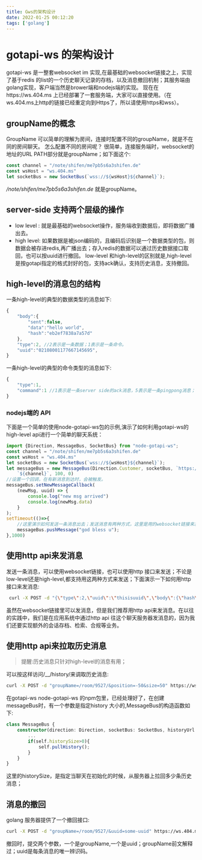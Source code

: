 ```yaml
---
title: Gws的架构设计
date: 2022-01-25 00:12:20
tags: ['golang']
---
```


# gotapi-ws 的架构设计 

gotapi-ws 是一整套websocket im 实现,在最基础的websocket链接之上，实现了基于redis 的list的一个历史聊天记录的存档，以及消息撤回机制；其服务端由golang实现，客户端当然是brower端和nodejs端的实现。
现在在https://ws.404.ms 上已经部署了一套服务端，大家可以直接使用。（在ws.404.ms上http的链接已经重定向到Https了，所以请使用https和wss）。

## groupName的概念
GroupName 可以简单的理解为房间，连接时配置不同的groupName，就是不在同的房间聊天。
怎么配置不同的房间呢？
很简单，连接服务端时，websocket的地址的URL PATH部分就是groupName；如下面这个:

```javascript
const channel = "/note/shifen/me7pb5s6a3shifen.de"
const wsHost = "ws.404.ms"
let socketBus = new SocketBus(`wss://${wsHost}${channel}`);
```
*/note/shifen/me7pb5s6a3shifen.de* 就是groupName。

## server-side 支持两个层级的操作

- low level : 就是最基础的websocket操作，服务端收到数据后，即将数据广播出去。
- high level: 如果数据是被json编码的，且编码后识别是一个数据类型的包，则数据会被存进redis,再广播出去；存入redis的数据可以通过历史数据接口取回，也可以按uuid进行撤回。
low-level 和high-level的区别就是,high-level是按gotapi指定的格式封好的包，支持ack确认，支持历史消息，支持撤回。

## high-level的消息包的结构

一条high-level的典型的数据类型的消息如下:
```javascript
{
    "body":{
        "sent":false,
        "data":"hello world",
        "hash":"eb2ef7838a7a57d"
    },
    "type":2, //2表示是一条数据；1表示是一条命令。
    "uuid":"02108001177667145695",
}
```
一条high-level的典型的命令类型的消息如下:
```javascript
{
    "type":1,
    "command":1 //1表示是一条server side的ack消息，5表示是一条pingpong消息；
}
```

### nodejs端的 API

下面是一个简单的使用node-gotapi-ws包的示例,演示了如何利用gotapi-ws的high-level api进行一个简单的聊天系统：

```javascript
import {Direction, MessageBus, SocketBus} from "node-gotapi-ws";
const channel = "/note/shifen/me7pb5s6a3shifen.de"
const wsHost = "ws.404.ms"
let socketBus = new SocketBus(`wss://${wsHost}${channel}`); 
let messageBus = new MessageBus(Direction.Customer, socketBus, `https://${wsHost}/__/history/`,
    `${channel}`, 100, 0)
//设置一个回调，在有新消息到达时，会被触发。
messageBus.setNewMessageCallback(
    (newMsg, uuid) => {
        console.log("new msg arrived")
        console.log(newMsg.data)    
    }
);
setTimeout(()=>{
    //这里演示如何发送一条消息出去；发送消息有两种方式，这里是用的websocket链接来发送的，另一种方式是用http api来发送；
    messageBus.pushMessage("god bless u");
},1000)
```

## 使用http api来发消息

发送一条消息，可以使用websocket链接，也可以使用http 接口来发送；不论是low-level还是high-level,都支持用这两种方式来发送；下面演示一下如何用http 接口来发消息:

```bash
 curl -X POST -d "{\"type\":2,\"uuid\":\"thisisuuid\",\"body\":{\"hash\":\"hello1234\",\"data\":\"hello world\",\"sent\":false}}" https://ws.404.ms/room/9527/
```

虽然在websocket链接里可以发消息，但是我们推荐用http api来发消息。在以往的实践中，我们是在应用系统中通过http api 往这个聊天服务器发消息的，因为我们还要实现额外的会话存档、检索、合规等业务。

## 使用http api来拉取历史消息

  > 提醒:历史消息只针对high-level的消息有用；

可以按这样访问/__/history/来调取历史消息:
```bash
curl -X POST -d "groupName=/room/9527/&position=-50&size=50" https://ws.404.ms/__/history
```

在gotapi-ws node-gotapi-ws 的npm包里，已经处理好了，在创建messageBus时，有一个参数是指定history 大小的,MessageBus的构造函数如下:

```typescript
class MessageBus {
    constructor(direction: Direction, socketBus: SocketBus, historyUrl: string, groupName: string, historySize: number, position:number){
        ...
        if(self.historySize>0){                
            self.pullHistory();
        }
    }
}
```
这里的historySize，是指定当聊天在初始化的时候，从服务器上拉回多少条历史消息；

## 消息的撤回

golang 服务器提供了一个撤回接口:

```bash
curl -X POST -d "groupName=/room/9527/&uuid=some-uuid" https://ws.404.ms/__/cancel
```
撤回时，提交两个参数，一个是groupName,一个是uuid；groupName前文解释过；uuid是每条消息的唯一辨识码。



